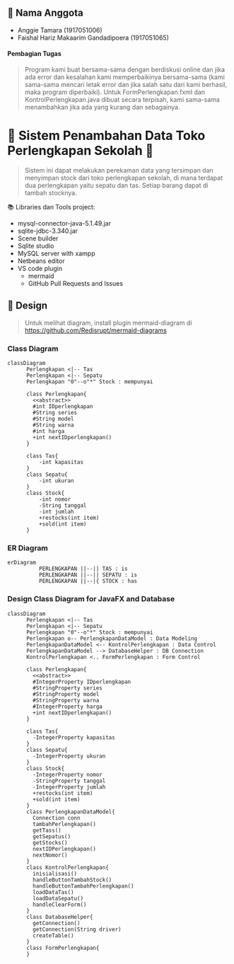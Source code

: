 ## :busts_in_silhouette: Nama Anggota
- Anggie Tamara (1917051006)
- Faishal Hariz Makaarim Gandadipoera (1917051065)

#### Pembagian Tugas
> Program kami buat bersama-sama dengan berdiskusi online dan jika ada error dan kesalahan kami memperbaikinya bersama-sama (kami sama-sama mencari letak error dan jika salah satu dari kami berhasil, maka program diperbaiki). Untuk FormPerlengkapan.fxml dan KontrolPerlengkapan.java dibuat secara terpisah, kami sama-sama menambahkan jika ada yang kurang dan sebagainya.

# :school_satchel: Sistem Penambahan Data Toko Perlengkapan Sekolah :athletic_shoe:
> Sistem ini dapat melakukan perekaman data yang tersimpan dan menyimpan stock dari toko perlengkapan sekolah, di mana terdapat dua perlengkapan yaitu sepatu dan tas.
> Setiap barang dapat di tambah stocknya.

:books: Libraries dan Tools project:
- mysql-connector-java-5.1.49.jar
- sqlite-jdbc-3.340.jar
- Scene builder
- Sqlite studio
- MySQL server with xampp
- Netbeans editor
- VS code plugin
     - mermaid
     - GitHub Pull Requests and Issues

## :art: Design
> Untuk melihat diagram, install plugin mermaid-diagram di https://github.com/Redisrupt/mermaid-diagrams

### Class Diagram

```mermaid
classDiagram
      Perlengkapan <|-- Tas
      Perlengkapan <|-- Sepatu
      Perlengkapan "0"--o"*" Stock : mempunyai

      class Perlengkapan{
        <<abstract>>
        #int IDperlengkapan
        #String series
        #String model
        #String warna
        #int harga
        +int nextIDperlengkapan()
      }
      
      class Tas{
          -int kapasitas
      }
      class Sepatu{
          -int ukuran
      }
      class Stock{
          -int nomor
          -String tanggal
          -int jumlah
          +restocks(int item)
          +sold(int item)
      }
```		
### ER Diagram

```mermaid
erDiagram
          PERLENGKAPAN ||--|| TAS : is
          PERLENGKAPAN ||--|| SEPATU : is
          PERLENGKAPAN ||--|{ STOCK : has
```
### Design Class Diagram for JavaFX and Database

```mermaid
classDiagram
      Perlengkapan <|-- Tas
      Perlengkapan <|-- Sepatu
      Perlengkapan "0"--o"*" Stock : mempunyai
      Perlengkapan o-- PerlengkapanDataModel : Data Modeling
      PerlengkapanDataModel <-- KontrolPerlengkapan : Data Control
      PerlengkapanDataModel --> DatabaseHelper : DB Connection
      KontrolPerlengkapan <.. FormPerlengkapan : Form Control

      class Perlengkapan{
        <<abstract>>
        #IntegerProperty IDperlengkapan
        #StringProperty series
        #StringProperty model
        #StringProperty warna
        #IntegerProperty harga
        +int nextIDperlengkapan()
      }
      
      class Tas{
        -IntegerProperty kapasitas
      }
      class Sepatu{
        -IntegerProperty ukuran
      }
      class Stock{
        -IntegerProperty nomor
        -StringProperty tanggal
        -IntegerProperty jumlah
        +restocks(int item)
        +sold(int item)
      }
      class PerlengkapanDataModel{
        Connection conn
        tambahPerlengkapan()
        getTass()
        getSepatus()
        getStocks()
        nextIDPerlengkapan()
        nextNomor()
      }
      class KontrolPerlengkapan{
        inisialisasi()
        handleButtonTambahStock()
        handleButtonTambahPerlengkapan()
        loadDataTas()
        loadDataSepatu()
        handleClearForm()
      }
      class DatabaseHelper{
        getConnection()
        getConnection(String driver)
        createTable()
      }
      class FormPerlengkapan{
      }
```

